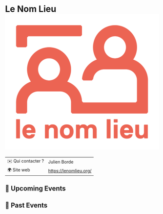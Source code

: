 # Le Nom Lieu ![Logo](./logo-le-nom-lieu.png)

|                                |     |
| ------------------------------ | --- |
| ✉️ Qui contacter ?              | Julien Borde |
| 🌍 Site web                    | https://lenomlieu.org/ |

<!-- EVENTS:START -->
## 📅 Upcoming Events

## 📆 Past Events
<!-- EVENTS:END -->